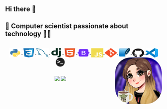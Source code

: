 ## Hi there 👋

## 🚀 Computer scientist passionate about technology 👩‍💻
<div align="center">
  <a href="https://github.com/JacksonSMoreira">
  <!--<img height="180em" src="https://github-readme-stats.vercel.app/api?username=IsadoraFerrao&show_icons=true&theme=highcontrast&include_all_commits=true&title_color=pink&count_private=true"/>
     
  <img height="180em" src="https://github-readme-stats.vercel.app/api/top-langs/?username=JacksonSMoreira&layout=compact&&title_color=pink&theme=highcontrast"/>
</div>-->
<div style="display: inline_block"><br>
  <img align="center" alt="JSM-Python" height="30" width="40" src="https://raw.githubusercontent.com/devicons/devicon/master/icons/python/python-original.svg">
  <img align="center" alt="JSM-CSS" height="30" width="40" src="https://raw.githubusercontent.com/devicons/devicon/master/icons/css3/css3-original.svg">
  
  <img align="center" alt="JSM-mysql" height="30" width="40" src="https://raw.githubusercontent.com/devicons/devicon/master/icons/mysql/mysql-original.svg">
  <img align="center" alt="JSM-django" height="30" width="40" src="https://raw.githubusercontent.com/devicons/devicon/master/icons/django/django-plain.svg">
  <img align="center" alt="JSM-HTML" height="30" width="40" src="https://raw.githubusercontent.com/devicons/devicon/master/icons/html5/html5-original.svg">
  <img align="center" alt="JSM-boostrap" height="30" width="40" src="https://raw.githubusercontent.com/devicons/devicon/master/icons/bootstrap/bootstrap-plain.svg">
  <img align="center" alt="JSM-Js" height="30" width="40" src="https://raw.githubusercontent.com/devicons/devicon/master/icons/javascript/javascript-plain.svg">
  <img align="center" alt="JSM-git" height="30" width="40" src="https://raw.githubusercontent.com/devicons/devicon/master/icons/git/git-plain.svg">
  <img align="center" alt="JSM-sqlite" height="30" width="40" src="https://raw.githubusercontent.com/devicons/devicon/master/icons/sqlite/sqlite-original.svg">
  <img align="center" alt="JSM-github" height="30" width="40" src="https://raw.githubusercontent.com/devicons/devicon/master/icons/github/github-original.svg">
  <img align="center" alt="JSM-vscode" height="30" width="40" src="https://raw.githubusercontent.com/devicons/devicon/master/icons/vscode/vscode-original.svg">
  <img align="center" alt="JSM-terminal" height="30" width="30" src="https://raw.githubusercontent.com/github/explore/80688e429a7d4ef2fca1e82350fe8e3517d3494d/topics/terminal/terminal.png">
  

  <img align="right" alt="Rafa-pic" height="150" style="border-radius:50px;" src="https://github.com/IsadoraFerrao/IsadoraFerrao/blob/main/perfil.png">
</div> 
 
  ##
<div> 
  
  <a href="https://www.instagram.com/isadora.ferrao/" target="_blank"><img src="https://img.shields.io/badge/-Instagram-0000CD?style=for-the-badge&logo=instagram&logoColor=white" target="_blank"></a>
  <a href="https://www.linkedin.com/in/jackson-moreira-549a12266/" target="_blank"><img src="https://img.shields.io/badge/-LinkedIn-0000CD?style=for-the-badge&logo=linkedin&logoColor=white" target="_blank"></a> 
  
 
  
  
</div>

